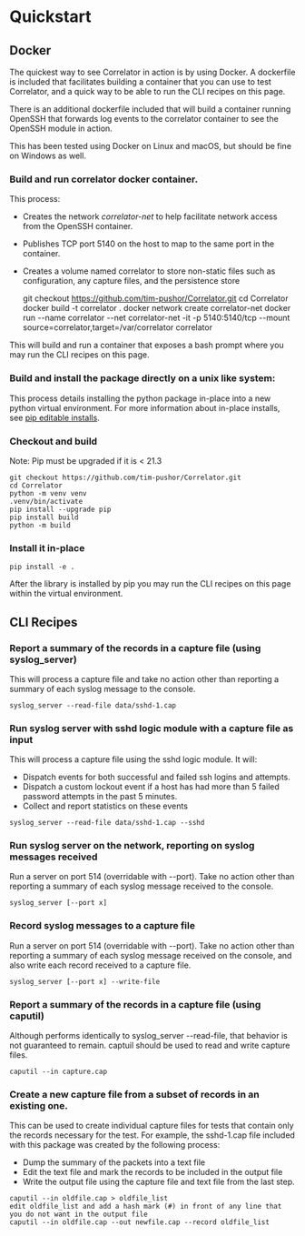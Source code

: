 # Quickstart

## Docker

The quickest way to see Correlator in action is by using Docker. A dockerfile is included that facilitates building
a container that you can use to test Correlator, and a quick way to be able to run the CLI recipes on this page. 

There is an additional dockerfile included that will build a container running OpenSSH that forwards log events to the 
correlator container to see the OpenSSH module in action.

This has been tested using Docker on Linux and macOS, but should be fine on Windows as well.

### Build and run correlator docker container.

This process:

- Creates the network *correlator-net* to help facilitate network access from the OpenSSH container.
- Publishes TCP port 5140 on the host to map to the same port in the container.
- Creates a volume named correlator to store non-static files such as configuration, any capture files, and the
persistence store


    git checkout https://github.com/tim-pushor/Correlator.git
    cd Correlator
    docker build -t correlator .
    docker network create correlator-net
    docker run --name correlator --net correlator-net -it -p 5140:5140/tcp --mount source=correlator,target=/var/correlator correlator


This will build and run a container that exposes a bash prompt where you may run the CLI recipes on this page.
 
### Build and install the package directly on a unix like system:

This process details installing the python package in-place into a new python virtual environment. For more
information about in-place installs, see
[pip editable installs](https://pip.pypa.io/en/stable/topics/local-project-installs/#editable-installs "Title").

### Checkout and build

Note: Pip must be upgraded if it is < 21.3

    git checkout https://github.com/tim-pushor/Correlator.git
    cd Correlator
    python -m venv venv
    .venv/bin/activate
    pip install --upgrade pip
    pip install build
    python -m build

### Install it in-place

    pip install -e .

After the library is installed by pip you may run the CLI recipes on this page within the virtual environment.

## CLI Recipes

### Report a summary of the records in a capture file (using syslog_server)
This will process a capture file and take no action other than reporting a summary of each syslog message to the
console.

    syslog_server --read-file data/sshd-1.cap

### Run syslog server with sshd logic module with a capture file as input
This will process a capture file using the sshd logic module. It will:

- Dispatch events for both successful and failed ssh logins and attempts. 
- Dispatch a custom lockout event if a host has had more than 5 failed password attempts in the past 5 minutes.
- Collect and report statistics on these events
    
<!-- -->

    syslog_server --read-file data/sshd-1.cap --sshd

### Run syslog server on the network, reporting on syslog messages received
Run a server on port 514 (overridable with --port). Take no action other than reporting a summary of each syslog
message received to the console.

    syslog_server [--port x]

### Record syslog messages to a capture file
Run a server on port 514 (overridable with --port). Take no action other than reporting a summary of each syslog
message received on the console, and also write each record received to a capture file.

    syslog_server [--port x] --write-file

### Report a summary of the records in a capture file (using caputil)
Although performs identically to syslog_server --read-file, that behavior is not guaranteed to remain. captuil should
be used to read and write capture files.

    caputil --in capture.cap

### Create a new capture file from a subset of records in an existing one.
This can be used to create individual capture files for tests that contain only the records necessary for the test.
For example, the sshd-1.cap file included with this package was created by the following process:

- Dump the summary of the packets into a text file
- Edit the text file and mark the records to be included in the output file
- Write the output file using the capture file and text file from the last step.

<!-- -->

    caputil --in oldfile.cap > oldfile_list
    edit oldfile_list and add a hash mark (#) in front of any line that you do not want in the output file
    caputil --in oldfile.cap --out newfile.cap --record oldfile_list

